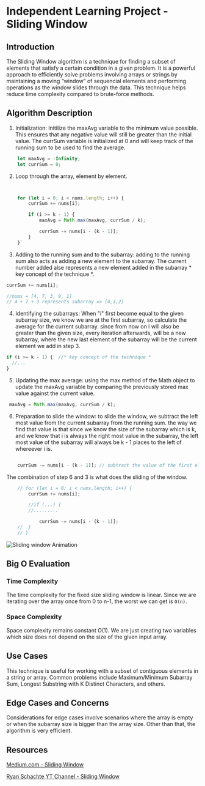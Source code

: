 # Independent Learning Project - Sliding Window

## Introduction

The Sliding Window algorithm is a technique for finding a subset of elements that satisfy a certain condition in a given problem. It is a  powerful approach to efficiently solve problems involving arrays or  strings by maintaining a moving “window” of sequencial elements and performing operations as the window slides through the data. This technique helps reduce time complexity compared to brute-force methods.


## Algorithm Description

1. Initialization: Initilize the maxAvg variable to the minimum value possible. This ensures that any negative value will still be greater than the initial value. The currSum variable is initialized at 0 and will keep track of the running sum to be used to find the average.

```js
	let maxAvg = -Infinity; 
	let currSum = 0;
```


2. Loop through the array, element by element.
   
```js


	for (let i = 0; i < nums.length; i++) {
		currSum += nums[i];

		if (i >= k - 1) {
			maxAvg = Math.max(maxAvg, currSum / k);

			currSum -= nums[i - (k - 1)];
		}
	}`
```


3. Adding  to the running sum and to the subarray: adding to the running sum also acts as adding a new element to the subarray. The current number added alse represents a new element added in the subarray  * key concept of the technique *.

```js
currSum += nums[i]; 

//nums = [4, 7, 3, 9, 1]
// 4 + 7 + 3 represents subarray => [4,3,2] 
```


4. Identifying the subarrays: When "i" first become equal to the given subarray size, we know we are at the first subarray, so calculate the average for the current subarray. since from now on i will also be greater than the given size, every iteration afterwards, will be a new subarray, where the new last element of the subarray will be the current element we add in step 3.

```js
if (i >= k - 1) {  //* key concept of the technique *
  //...
}
```


5. Updating the max average: using the max method of the Math object to update the maxAvg variable by comparing the previously stored max value against the current value.


```js
 maxAvg = Math.max(maxAvg, currSum / k);

```
6. Preparation to slide the window: to slide the window, we subtract the left most value from the current subarray from the running sum. the way we find that value is that since we know the size of the subarray which is k, and we know that i is always the right most value in the subarray, the left most value of the subarray will always be k - 1 places to the left of whereever i is.

```js

	currSum -= nums[i - (k - 1)]; // subtract the value of the first element in the subarray. It s when the first element of the subarray is deleted to prepare room for the next last element in the subarray. * key concept of the technique *
```


The combination of step 6  and 3 is what does the sliding of the window.


```js
 	// for (let i = 0; i < nums.length; i++) {
		currSum += nums[i];

		//if (...) {
		//.........

			currSum -= nums[i - (k - 1)]; 
	// 	}
	// }
```



![Sliding window Animation](https://miro.medium.com/v2/resize:fit:1400/1*m1WP0k9cHRkcTixpfayOdA.gif)



## Big O Evaluation

### Time Complexity

The time complexity for the fixed size sliding window is linear. Since we are iterating over the array once from 0 to n-1, the worst we can get is `O(n)`.


### Space Complexity

Space complexity remains constant O(1). We are just creating two variables which size does not depend on the size of the given input array.

## Use Cases

This technique is useful for working with a subset of contiguous elements in a string or array. Common problems include Maximum/Minimum Subarray Sum, Longest Substring with K Distinct Characters, and others.


## Edge Cases and Concerns
Considerations for edge cases involve scenarios where the array is empty or when the subarray size is bigger than the array size. Other than that, the algorithm is very efficient.



## Resources

[Medium.com - Sliding Window](https://medium.com/@rishu__2701/mastering-sliding-window-techniques-48f819194fd7)

[Ryan Schachte YT Channel - Sliding Window](https://www.youtube.com/watch?v=MK-NZ4hN7rs)

